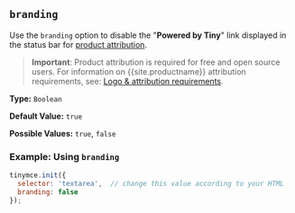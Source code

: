 ## `branding`

Use the `branding` option to disable the "**Powered by Tiny**" link displayed in the status bar for [product attribution]({{site.legalpages}}/attribution-requirements/).

> **Important**: Product attribution is required for free and open source users. For information on {{site.productname}} attribution requirements, see: [Logo & attribution requirements]({{site.legalpages}}/attribution-requirements/).

**Type:** `Boolean`

**Default Value:** `true`

**Possible Values:** `true`, `false`

### Example: Using `branding`

```js
tinymce.init({
  selector: 'textarea',  // change this value according to your HTML
  branding: false
});
```
